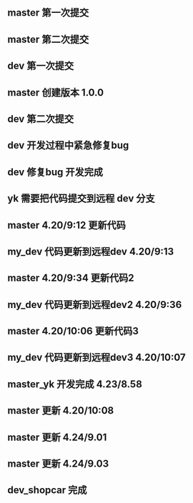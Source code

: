 ## master 第一次提交
## master 第二次提交
## dev 第一次提交
## master 创建版本 1.0.0
## dev 第二次提交
## dev 开发过程中紧急修复bug
## dev 修复bug 开发完成
## yk 需要把代码提交到远程 dev 分支
## master 4.20/9:12 更新代码
## my_dev 代码更新到远程dev 4.20/9:13
## master 4.20/9:34 更新代码2
## my_dev 代码更新到远程dev2 4.20/9:36
## master 4.20/10:06 更新代码3
## my_dev 代码更新到远程dev3 4.20/10:07
## master_yk 开发完成 4.23/8.58
## master 更新 4.20/10:08
## master 更新 4.24/9.01
## master 更新 4.24/9.03
## dev_shopcar 完成
